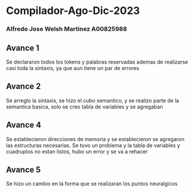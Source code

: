 # Compilador-Ago-Dic-2023
### Alfredo Jose Welsh Martinez A00825988
## Avance 1
Se declararon todos los tokens y palabras reservadas ademas de realizarse casi toda la sintaxis, ya que aun tiene un par de errores

## Avance 2
Se arreglo la sintaxis, se hizo el cubo semantico, y se realizo parte de la semantica basica, solo se creo tabla de variables y se agregaban

## Avance 4
Se establecieron direcciones de memoria y se establecieron se agregaron las estructuras necesarias. Se tuvo un problema y la tabla de variables y cuadruplos no estan listos, hubo un error y se va a rehacer

## Avance 5
Se hizo un cambio en la forma que se realizaran los puntos neuralgicos
